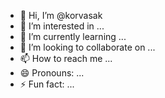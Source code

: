 - 👋 Hi, I’m @korvasak
- 👀 I’m interested in ...
- 🌱 I’m currently learning ...
- 💞️ I’m looking to collaborate on ...
- 📫 How to reach me ...
- 😄 Pronouns: ...
- ⚡ Fun fact: ...

<!---
korvasak/korvasak is a ✨ special ✨ repository because its `README.md` (this file) appears on your GitHub profile.
You can click the Preview link to take a look at your changes.
--->

